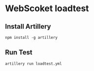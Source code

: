 # WebScoket loadtest

## Install Artillery
`npm install -g artillery`

## Run Test
`artillery run loadtest.yml`
